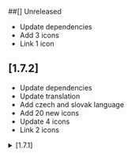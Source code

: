 ##[] Unreleased
* Update dependencies
* Add 3 icons
* Link 1 icon

## [1.7.2]
* Update dependencies
* Update translation
* Add czech and slovak language
* Add 20 new icons
* Update 4 icons
* Link 2 icons

<details>
<summary>[1.7.1]</summary
* Add Pull & Bear
* Add PDF Doc Scan
* Add 56 Secure
* Add discovery+
* Add ToDark
* Add The Light
* Add RethinkDNS
* Add Polaris
* Update Red Moon
* Update FluffyChat
* Update KernelSU
* Update Launcher icon @skedastically
* Fix Icon size @jamal2362
* Add Changelog Button
</details>

